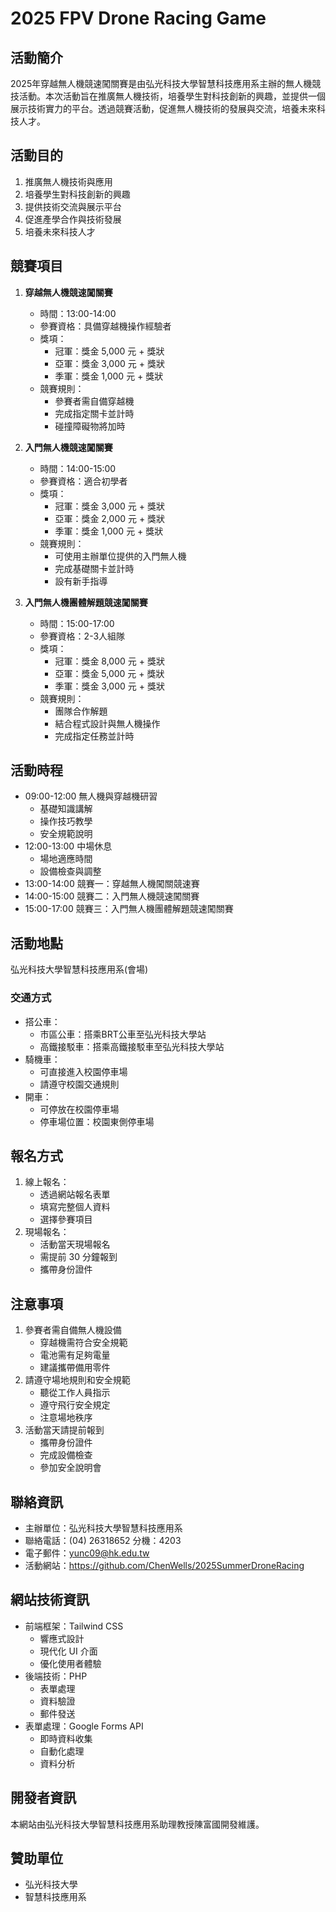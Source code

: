 # 2025 FPV Drone Racing Game

## 活動簡介
2025年穿越無人機競速闖關賽是由弘光科技大學智慧科技應用系主辦的無人機競技活動。本次活動旨在推廣無人機技術，培養學生對科技創新的興趣，並提供一個展示技術實力的平台。透過競賽活動，促進無人機技術的發展與交流，培養未來科技人才。

## 活動目的
1. 推廣無人機技術與應用
2. 培養學生對科技創新的興趣
3. 提供技術交流與展示平台
4. 促進產學合作與技術發展
5. 培養未來科技人才

## 競賽項目
1. **穿越無人機競速闖關賽**
   - 時間：13:00-14:00
   - 參賽資格：具備穿越機操作經驗者
   - 獎項：
     * 冠軍：獎金 5,000 元 + 獎狀
     * 亞軍：獎金 3,000 元 + 獎狀
     * 季軍：獎金 1,000 元 + 獎狀
   - 競賽規則：
     * 參賽者需自備穿越機
     * 完成指定關卡並計時
     * 碰撞障礙物將加時

2. **入門無人機競速闖關賽**
   - 時間：14:00-15:00
   - 參賽資格：適合初學者
   - 獎項：
     * 冠軍：獎金 3,000 元 + 獎狀
     * 亞軍：獎金 2,000 元 + 獎狀
     * 季軍：獎金 1,000 元 + 獎狀
   - 競賽規則：
     * 可使用主辦單位提供的入門無人機
     * 完成基礎關卡並計時
     * 設有新手指導

3. **入門無人機團體解題競速闖關賽**
   - 時間：15:00-17:00
   - 參賽資格：2-3人組隊
   - 獎項：
     * 冠軍：獎金 8,000 元 + 獎狀
     * 亞軍：獎金 5,000 元 + 獎狀
     * 季軍：獎金 3,000 元 + 獎狀
   - 競賽規則：
     * 團隊合作解題
     * 結合程式設計與無人機操作
     * 完成指定任務並計時

## 活動時程
- 09:00-12:00 無人機與穿越機研習
  * 基礎知識講解
  * 操作技巧教學
  * 安全規範說明
- 12:00-13:00 中場休息
  * 場地適應時間
  * 設備檢查與調整
- 13:00-14:00 競賽一：穿越無人機闖關競速賽
- 14:00-15:00 競賽二：入門無人機競速闖關賽
- 15:00-17:00 競賽三：入門無人機團體解題競速闖關賽

## 活動地點
弘光科技大學智慧科技應用系(會場)

### 交通方式
- 搭公車：
  * 市區公車：搭乘BRT公車至弘光科技大學站
  * 高鐵接駁車：搭乘高鐵接駁車至弘光科技大學站
- 騎機車：
  * 可直接進入校園停車場
  * 請遵守校園交通規則
- 開車：
  * 可停放在校園停車場
  * 停車場位置：校園東側停車場

## 報名方式
1. 線上報名：
   - 透過網站報名表單
   - 填寫完整個人資料
   - 選擇參賽項目
2. 現場報名：
   - 活動當天現場報名
   - 需提前 30 分鐘報到
   - 攜帶身份證件

## 注意事項
1. 參賽者需自備無人機設備
   - 穿越機需符合安全規範
   - 電池需有足夠電量
   - 建議攜帶備用零件
2. 請遵守場地規則和安全規範
   - 聽從工作人員指示
   - 遵守飛行安全規定
   - 注意場地秩序
3. 活動當天請提前報到
   - 攜帶身份證件
   - 完成設備檢查
   - 參加安全說明會

## 聯絡資訊
- 主辦單位：弘光科技大學智慧科技應用系
- 聯絡電話：(04) 26318652 分機：4203
- 電子郵件：yunc09@hk.edu.tw
- 活動網站：https://github.com/ChenWells/2025SummerDroneRacing

## 網站技術資訊
- 前端框架：Tailwind CSS
  * 響應式設計
  * 現代化 UI 介面
  * 優化使用者體驗
- 後端技術：PHP
  * 表單處理
  * 資料驗證
  * 郵件發送
- 表單處理：Google Forms API
  * 即時資料收集
  * 自動化處理
  * 資料分析

## 開發者資訊
本網站由弘光科技大學智慧科技應用系助理教授陳富國開發維護。

## 贊助單位
- 弘光科技大學
- 智慧科技應用系
